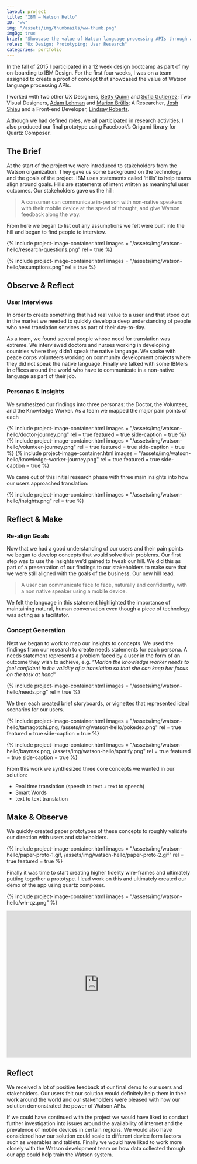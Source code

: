 ```yaml
---
layout: project
title: "IBM – Watson Hello"
ID: "ww"
img: "/assets/img/thumbnails/ww-thumb.png"
imgBg: true
brief: "Showcase the value of Watson language processing APIs through a translation experience on a mobile device."
roles: "Ux Design; Prototyping; User Research"
categories: portfolio
---
```


In the fall of 2015 I participated in a 12 week design bootcamp as part of my on-boarding to IBM Design. For the first four weeks, I was on a team assigned to create a proof of concept that showcased the value of Watson language processing APIs.

I worked with two other UX Designers, [Betty Quinn](http://www.bettyquinn.com/pages/about.html) and [Sofia Gutierrez](http://www.gsofia.com/#About); Two Visual Designers, [Adam Lehman](http://www.upandadam.co/about/) and [Marion Brülls](https://www.linkedin.com/in/marion-bruells-24332395); A Researcher, [Josh Shiau](http://www.joshshiau.com/about-1/) and a Front-end Developer, [Lindsay Roberts](https://www.linkedin.com/in/lindsayrene?authType=NAME_SEARCH&authToken=m2gp&locale=en_US&trk=tyah&trkInfo=clickedVertical%3Amynetwork%2CclickedEntityId%3A257881617%2CauthType%3ANAME_SEARCH%2Cidx%3A1-1-1%2CtarId%3A1484617583922%2Ctas%3ALindsay%20Roberts).

Although we had defined roles, we all participated in research activities. I also produced our final prototype using Facebook’s Origami library for Quartz Composer.

##  The Brief

At the start of the project we were introduced to stakeholders from the Watson organization. They gave us some background on the technology and the goals of the project. IBM uses statements called ‘Hills’ to help teams align around goals. Hills are statements of intent written as meaningful user outcomes. Our stakeholders gave us the hill:

> A consumer can communicate in-person with non-native speakers with their mobile device at the speed of thought, and give Watson feedback along the way.

From here we began to list out any assumptions we felt were built into the hill and began to find people to interview.

{%
	include project-image-container.html
	images = "/assets/img/watson-hello/research-questions.png"
	rel = true
%}

{%
	include project-image-container.html
	images = "/assets/img/watson-hello/assumptions.png"
	rel = true
%}

## Observe & Reflect

### User Interviews

In order to create something that had real value to a user and that stood out in the market we needed to quickly develop a deep understanding of people who need translation services as part of their day-to-day.  

As a team, we found several people whose need for translation was extreme. We interviewed doctors and nurses working in developing countries where they didn’t speak the native language. We spoke with peace corps volunteers working on community development projects where they did not speak the native language. Finally we talked with some IBMers in offices around the world who have to communicate in a non-native language as part of their job.

### Personas & Insights

We synthesized our findings into three personas: the Doctor, the Volunteer, and the Knowledge Worker. As a team we mapped the major pain points of each

{%
	include project-image-container.html
	images = "/assets/img/watson-hello/doctor-journey.png"
	rel = true
	featured = true
	side-caption = true
%}
{%
	include project-image-container.html
	images = "/assets/img/watson-hello/volunteer-journey.png"
	rel = true
	featured = true
	side-caption = true
%}
{%
	include project-image-container.html
	images = "/assets/img/watson-hello/knowledge-worker-journey.png"
	rel = true
	featured = true
	side-caption = true
%}

We came out of this initial research phase with three main insights into how our users approached translation:

{%
	include project-image-container.html
	images = "/assets/img/watson-hello/insights.png"
	rel = true
%}

## Reflect & Make

### Re-align Goals

Now that we had a good understanding of our users and their pain points we began to develop concepts that would solve their problems. Our first step was to use the insights we’d gained to tweak our hill. We did this as part of a presentation of our findings to our stakeholders to make sure that we were still aligned with the goals of the business. Our new hill read:

> A user can communicate face to face, naturally and confidently, with a non native speaker using a mobile device.

We felt the language in this statement highlighted the importance of maintaining natural, human conversation even though a piece of technology was acting as a facilitator. 

### Concept Generation

Next we began to work to map our insights to concepts. We used the findings from our research to create needs statements for each persona. A needs statement represents a problem faced by a user in the form of an outcome they wish to achieve, e.g. *“Marion the knowledge worker needs to feel confident in the validity of a translation so that she can keep her focus on the task at hand”* 

{%
	include project-image-container.html
	images = "/assets/img/watson-hello/needs.png"
	rel = true
%}

We then each created brief storyboards, or vignettes that represented ideal scenarios for our users. 

{%
	include project-image-container.html
	images = "/assets/img/watson-hello/tamagotchi.png, /assets/img/watson-hello/pokedex.png"
	rel = true
	featured = true
	side-caption = true
%}

{%
	include project-image-container.html
	images = "/assets/img/watson-hello/baymax.png, /assets/img/watson-hello/spotify.png"
	rel = true
	featured = true
	side-caption = true
%}

From this work we synthesized three core concepts we wanted in our solution:

- Real time translation (speech to text + text to speech)
- Smart Words
- text to text translation 

## Make & Observe 

We quickly created paper prototypes of these concepts to roughly validate our direction with users and stakeholders.

{%
	include project-image-container.html
	images = "/assets/img/watson-hello/paper-proto-1.gif, /assets/img/watson-hello/paper-proto-2.gif"
	rel = true
	featured = true
%}

Finally it was time to start creating higher fidelity wire-frames and ultimately putting together a prototype. I lead work on this and ultimately created our demo of the app using quartz composer.

{%
	include project-image-container.html
	images = "/assets/img/watson-hello/wh-qz.png"
%}

<p><iframe src="https://player.vimeo.com/video/192566953?byline=0&portrait=0" width="100%" height="400" frameborder="0" webkitallowfullscreen mozallowfullscreen allowfullscreen></iframe></p>

## Reflect 

We received a lot of positive feedback at our final demo to our users and stakeholders. Our users felt our solution would definitely help them in their work around the world and our stakeholders were pleased with how our solution demonstrated the power of Watson APIs.

If we could have continued with the project we would have liked to conduct further investigation into issues around the availability of internet and the prevalence of mobile devices in certain regions. We would also have considered how our solution could scale to different device form factors such as wearables and tablets. Finally we would have liked to work more closely with the Watson development team on how data collected through our app could help train the Watson system.


